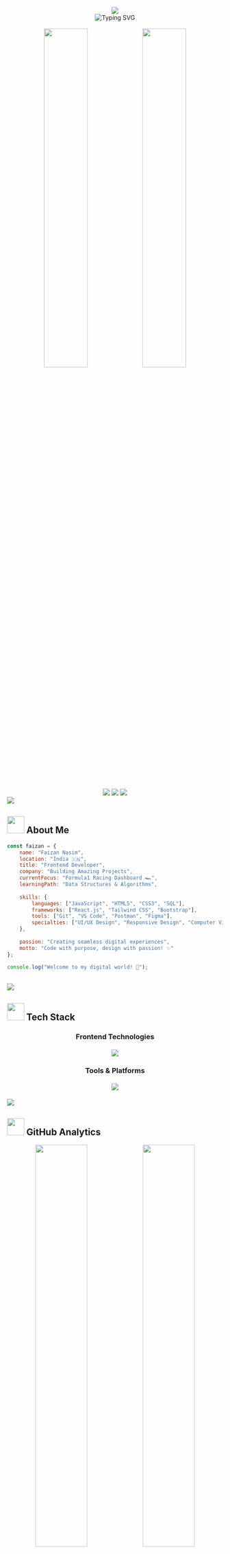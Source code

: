 <div align="center">
  <img src="https://capsule-render.vercel.app/api?type=waving&color=0:667eea,100:764ba2&height=200&section=header&text=FAIZAN%20NASIM&fontSize=60&fontAlignY=35&animation=twinkling&fontColor=ffffff" />
</div>

<div align="center">
  <img src="https://readme-typing-svg.herokuapp.com?font=Fira+Code&weight=600&size=28&duration=4000&pause=1000&color=667EEA&center=true&vCenter=true&width=600&lines=Frontend+Developer+%F0%9F%92%BB;UI%2FUX+Enthusiast+%F0%9F%8E%A8;Problem+Solver+%F0%9F%A7%A9;Innovation+Driven+%F0%9F%9A%80;From+India+with+Code+%F0%9F%87%AE%F0%9F%87%B3" alt="Typing SVG" /> 
</div>

<br>

<div align="center">
  <img width="45%" src="https://user-images.githubusercontent.com/74038190/229223263-cf2e4b07-2615-4f87-9c38-e37600f8381a.gif" />
  <img width="45%" src="https://user-images.githubusercontent.com/74038190/212748842-9fcbad5b-6173-4175-8a61-521f3dbb7514.gif" />
</div>

<br>

<div align="center">
  <img src="https://img.shields.io/badge/DEVELOPER-ACTIVE-00ff00?style=for-the-badge&logo=git&logoColor=white&labelColor=333333" />
  <img src="https://img.shields.io/badge/LOCATION-INDIA%20%F0%9F%87%AE%F0%9F%87%B3-ff6b6b?style=for-the-badge&logo=googlemaps&logoColor=white&labelColor=333333" />
  <img src="https://img.shields.io/badge/OPEN%20FOR-OPPORTUNITIES-4ecdc4?style=for-the-badge&logo=handshake&logoColor=white&labelColor=333333" />
</div>

<img src="https://user-images.githubusercontent.com/73097560/115834477-dbab4500-a447-11eb-908a-139a6edaec5c.gif">

## <img src="https://user-images.githubusercontent.com/74038190/212284087-bbe7e430-757e-4901-90bf-4cd2ce3e1852.gif" width="40"> About Me


```javascript
const faizan = {
    name: "Faizan Nasim",
    location: "India 🇮🇳",
    title: "Frontend Developer",
    company: "Building Amazing Projects",
    currentFocus: "Formula1 Racing Dashboard 🏎️",
    learningPath: "Data Structures & Algorithms",
    
    skills: {
        languages: ["JavaScript", "HTML5", "CSS3", "SQL"],
        frameworks: ["React.js", "Tailwind CSS", "Bootstrap"],
        tools: ["Git", "VS Code", "Postman", "Figma"],
        specialties: ["UI/UX Design", "Responsive Design", "Computer Vision"]
    },
    
    passion: "Creating seamless digital experiences",
    motto: "Code with purpose, design with passion! ✨"
};

console.log("Welcome to my digital world! 🚀");
```

<br clear="right"/>

<img src="https://user-images.githubusercontent.com/73097560/115834477-dbab4500-a447-11eb-908a-139a6edaec5c.gif">

## <img src="https://user-images.githubusercontent.com/74038190/212284100-561aa473-3905-4a80-b561-0d28506553ee.gif" width="40"> Tech Stack

<div align="center">

### Frontend Technologies
<div style="display: flex; flex-wrap: wrap; justify-content: center; gap: 10px; margin: 20px 0;">
  <img src="https://skillicons.dev/icons?i=js,html,css,react,tailwind,bootstrap" />
</div>

### Tools & Platforms
<div style="display: flex; flex-wrap: wrap; justify-content: center; gap: 10px; margin: 20px 0;">
  <img src="https://skillicons.dev/icons?i=git,github,vscode,figma,postman,mysql" />
</div>

</div>


<img src="https://user-images.githubusercontent.com/73097560/115834477-dbab4500-a447-11eb-908a-139a6edaec5c.gif">

## <img src="https://user-images.githubusercontent.com/74038190/212284115-f47cd8ff-2ffb-4b04-b5bf-4d1c14c0247f.gif" width="40"> GitHub Analytics

<div align="center">
  <img width="49%" src="https://github-readme-stats.vercel.app/api?username=faizannasim&show_icons=true&theme=tokyonight&hide_border=true&bg_color=1a1b27&title_color=70a5fd&icon_color=bf91f3&text_color=38bdae&ring_color=70a5fd" />
  <img width="49%" src="https://github-readme-stats.vercel.app/api/top-langs/?username=faizannasim&layout=compact&theme=tokyonight&hide_border=true&bg_color=1a1b27&title_color=70a5fd&text_color=38bdae" />
</div>

<div align="center">
  <img src="https://github-readme-streak-stats.herokuapp.com/?user=faizannasim&theme=tokyonight&hide_border=true&background=1a1b27&stroke=70a5fd&ring=70a5fd&fire=ffad5a&currStreakLabel=70a5fd" />
</div>



<img src="https://user-images.githubusercontent.com/73097560/115834477-dbab4500-a447-11eb-908a-139a6edaec5c.gif">

## <img src="https://user-images.githubusercontent.com/74038190/212284158-e840e285-664b-44d7-b79b-e264b5e54825.gif" width="40"> Current Focus

<div align="center">
  <table>
    <tr>
      <td align="center" width="33%">
        <img src="https://media.giphy.com/media/v1.Y2lkPWVjZjA1ZTQ3cHY4MTgwN3Q3M2Z6eG16MXk2Z20yeHlyMzA4bTVndTlzamJ2eHp4MCZlcD12MV9naWZzX3JlbGF0ZWQmY3Q9Zw/Irb20yXtA2QStkUnrE/giphy.gif" width="200px"/>
        <br><strong>🔭 Working On</strong>
        <br><code>Formula1  Project</code>
      </td>
      <td align="center" width="33%">
        <img src="https://media.giphy.com/media/v1.Y2lkPWVjZjA1ZTQ3Y3dnYjdheml1OTZ0YjM5d2NvOXZ0a25wNGk0bGN3MnJtcDdubzl1YSZlcD12MV9naWZzX3JlbGF0ZWQmY3Q9Zw/78XCFBGOlS6keY1Bil/giphy.gif" width="200px"/>
        <br><strong>🌱 Learning</strong>
        <br><code>Data Structures & Algorithms</code>
        <br><em>Strengthening problem-solving</em>
      </td>
      <td align="center" width="33%">
        <img src="https://media3.giphy.com/media/v1.Y2lkPTc5MGI3NjExYWo3enpxbG0wa3d6MXNidnZtNnRlNXFpYmIybGgxbGpuMGVoY2hkdSZlcD12MV9pbnRlcm5hbF9naWZfYnlfaWQmY3Q9Zw/jBOOXxSJfG8kqMxT11/giphy.gif" width="200px"/>
        <br><strong>🎯 Next Goal</strong>
        <br><code>Full-Stack Development</code>
        <br><em>Expanding skill horizons</em>
      </td>
    </tr>
  </table>
</div

<img src="https://user-images.githubusercontent.com/73097560/115834477-dbab4500-a447-11eb-908a-139a6edaec5c.gif">

## <img src="https://user-images.githubusercontent.com/74038190/212257465-7ce8d493-cac5-494e-982a-5a9deb852c4b.gif" width="40"> Featured Projects

<div align="center">

  <img src="https://media4.giphy.com/media/v1.Y2lkPTc5MGI3NjExcDNhZWp3Z2Y1eW1zMXRyaXp5eHJ5MzBkNHl3dXRlMmFicHR3NG9pbCZlcD12MV9pbnRlcm5hbF9naWZfYnlfaWQmY3Q9Zw/7FfMZBc0TGrKq9bivj/giphy.gif" width="400" />
  
  <h3>🏎️ Formula1 Racing Dashboard</h3>
  
  <p style="font-size:16px; max-width:600px; margin:auto; text-align:center;">
    A comprehensive web application featuring real-time race data, interactive charts, and immersive user experience.<br/>
    - Users must register before they can log in and navigate to the dashboard.<br/>
    - The dashboard includes API calls to manage app users, allowing you to add new users and update existing ones using modals.<br/>
    <code>React.js</code> • <code>Tailwind CSS</code> • <code>Local Storage</code> • <code>REST APIs</code> • <code>Responsive Design</code>
  </p>

  <br/>

  <img src="https://media2.giphy.com/media/v1.Y2lkPTc5MGI3NjExaDkxcDB0M2c4eHU2aTh5cTdxdjUxeTJ3dzliNm9ucWNsaWZjYWlidyZlcD12MV9pbnRlcm5hbF9naWZfYnlfaWQmY3Q9Zw/t0virGpgSlp4mkfiXq/giphy.gif" width="400" />
  
  <h3>🔒 SecureSignIn</h3>
  
  <p style="font-size:16px; max-width:600px; margin:auto; text-align:center;">
    React, React Router, Tailwind CSS, localStorage, fake Platzi API<br/>
    - Built a secure React login system with email-based access control for protected dashboard routes<br/>
    - Implemented route protection, conditional rendering, and logout using React Router and localStorage<br/>
    - Designed a responsive login UI with real-time validation and user feedback using Tailwind CSS
  </p>
    <code>React.js</code> • <code>Tailwind CSS</code> • <code>Local Storage</code> • <code>Responsive Design</code>

</div>



<img src="https://user-images.githubusercontent.com/73097560/115834477-dbab4500-a447-11eb-908a-139a6edaec5c.gif">

## <img src="https://user-images.githubusercontent.com/74038190/212257465-7ce8d493-cac5-494e-982a-5a9deb852c4b.gif" width="40"> Let's Connect

<div align="center">
  <a href="https://linkedin.com/in/faizannasim" target="_blank">
    <img src="https://img.shields.io/badge/LinkedIn-Connect-0077B5?style=for-the-badge&logo=linkedin&logoColor=white" />
  </a>
  <a href="https://twitter.com/faizannasim" target="_blank">
    <img src="https://img.shields.io/badge/Twitter-Follow-1DA1F2?style=for-the-badge&logo=twitter&logoColor=white" />
  </a>
  <a href="mailto:faizannasim59@gmail.com" target="_blank">
    <img src="https://img.shields.io/badge/Email-Reach%20Out-D14836?style=for-the-badge&logo=gmail&logoColor=white" />
  </a>
  <a href="https://github.com/faizannasim" target="_blank">
    <img src="https://img.shields.io/badge/GitHub-Follow-100000?style=for-the-badge&logo=github&logoColor=white" />
  </a>
</div>

<div align="center">
  <br>
  <img src="https://user-images.githubusercontent.com/74038190/212284087-bbe7e430-757e-4901-90bf-4cd2ce3e1852.gif" width="50">
  <br>
  <em>"The future belongs to those who believe in the beauty of their dreams."</em>
  <br><br>
  <img src="https://komarev.com/ghpvc/?username=faizannasim&color=667eea&style=for-the-badge&label=Profile+Views" />
</div>

<div align="center">
  <img src="https://capsule-render.vercel.app/api?type=waving&color=0:667eea,100:764ba2&height=120&section=footer" />
</div>
